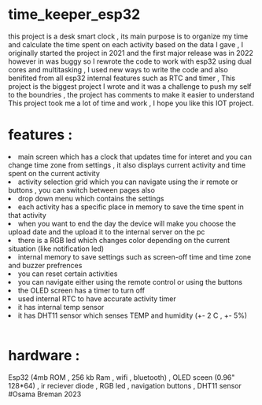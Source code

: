 # time_keeper_esp32
this project is a desk smart clock , its main purpose is to organize my time and calculate the time spent on each activity based on the data I gave , I originally started the project in 2021 and the first major release was in 2022 however in was buggy so I rewrote the code to work with esp32 using dual cores and multitasking , I used new ways to write the code and also benifited from all esp32 internal features such as RTC and timer , This project is the biggest project I wrote and it was a challenge to push my self to the boundries , the project has comments to make it easier to understand <br>
This project took me a lot of time and work , I hope you like this IOT project.
<br>
# features :
<li>main screen which has a clock that updates time for interet and you can change time zone from settings , it also displays current activity and time spent on the current activity</li>
<li>activity selection grid which you can navigate using the ir remote or buttons , you can switch between pages also</li>
<li>drop down menu which contains the settings</li>
<li>each activity has a specific place in memory to save the time spent in that activity</li>
<li>when you want to end the day the device will make you choose the upload date and the upload it to the internal server on the pc</li>
<li>there is a RGB led which changes color depending on the current situation (like notification led)</li>
<li>internal memory to save settings such as screen-off time and time zone and buzzer prefrences</li>
<li>you can reset certain activities</li>
<li>you can navigate either using the remote control or using the buttons</li>
<li>the OLED screen has a timer to turn off</li>
<li>used internal RTC to have accurate activity timer</li>
<li>it has internal temp sensor</li>
<li>it has DHT11 sensor which senses TEMP and humidity (+- 2 C  ,  +- 5%)</li><br>

# hardware :
Esp32 (4mb ROM , 256 kb Ram , wifi , bluetooth) , OLED sceen (0.96" 128*64) , ir reciever diode , RGB led , navigation buttons , DHT11 sensor
<br>
#Osama Breman 2023 

